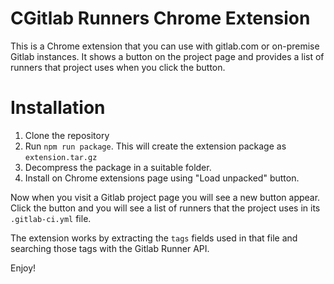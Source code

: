 # CGitlab Runners Chrome Extension

This is a Chrome extension that you can use with gitlab.com or on-premise Gitlab instances. It shows a button on the project page and provides a list of runners that project uses when you click the button.

# Installation

1. Clone the repository
2. Run `npm run package`. This will create the extension package as `extension.tar.gz`
3. Decompress the package in a suitable folder.
4. Install on Chrome extensions page using "Load unpacked" button.

Now when you visit a Gitlab project page you will see a new button appear. Click the button and you will see a list of runners that the project uses in its `.gitlab-ci.yml` file.

The extension works by extracting the `tags` fields used in that file and searching those tags with the Gitlab Runner API.

Enjoy!